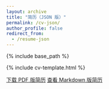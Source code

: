 ```yaml
---
layout: archive
title: "简历（JSON 版）"
permalink: /cv-json/
author_profile: false
redirect_from:
  - /resume-json
---
```


{% include base_path %}

{% include cv-template.html %}

<div class="cv-download-links">
  <a href="{{ base_path }}/files/cv.pdf" class="btn btn--primary">下载 PDF 版简历</a>
  <a href="{{ base_path }}" class="btn btn--inverse">查看 Markdown 版简历</a>
</div>
